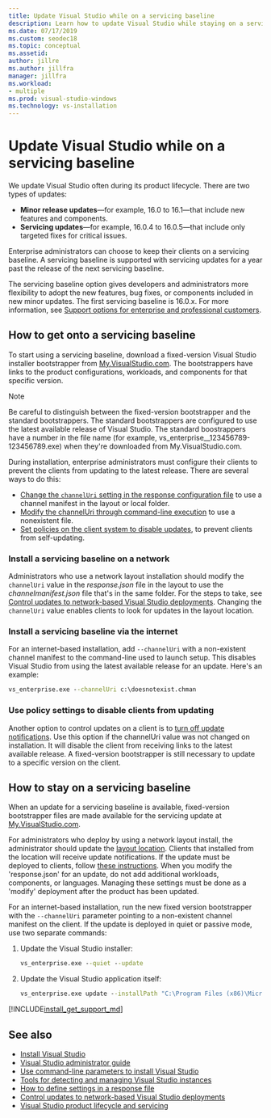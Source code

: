 ```yaml
---
title: Update Visual Studio while on a servicing baseline
description: Learn how to update Visual Studio while staying on a servicing baseline.
ms.date: 07/17/2019
ms.custom: seodec18
ms.topic: conceptual
ms.assetid: 
author: jillre
ms.author: jillfra
manager: jillfra
ms.workload:
- multiple
ms.prod: visual-studio-windows
ms.technology: vs-installation
---
```

# Update Visual Studio while on a servicing baseline

We update Visual Studio often during its product lifecycle. There are two types of updates: 

* **Minor release updates**&mdash;for example, 16.0 to 16.1&mdash;that include new features and components.  
* **Servicing updates**—for example, 16.0.4 to 16.0.5—that include only targeted fixes for critical issues.

Enterprise administrators can choose to keep their clients on a servicing baseline. A servicing baseline is supported with servicing updates for a year past the release of the next servicing baseline.

The servicing baseline option gives developers and administrators more flexibility to adopt the new features, bug fixes, or components included in new minor updates. The first servicing baseline is 16.0.x. For more information, see [Support options for enterprise and professional customers](/visualstudio/releases/2019/servicing#support-options-for-enterprise-and-professional-customers).

## How to get onto a servicing baseline

To start using a servicing baseline, download a fixed-version Visual Studio installer bootstrapper from [My.VisualStudio.com](https://my.visualstudio.com/Downloads?q=visual%20studio%202019%20version%2016.0). The bootstrappers have links to the product configurations, workloads, and components for that specific version.

> [!NOTE]
> Be careful to distinguish between the fixed-version bootstrapper and the standard bootstrappers. The standard bootstrappers are configured to use the latest available release of Visual Studio. The standard boostrappers have a number in the file name (for example, vs_enterprise__123456789-123456789.exe) when they're downloaded from My.VisualStudio.com.

During installation, enterprise administrators must configure their clients to prevent the clients from updating to the latest release. There are several ways to do this:
- [Change the `channelUri` setting in the response configuration file](update-servicing-baseline.md#install-a-servicing-baseline-on-a-network) to use a channel manifest in the layout or local folder.
- [Modify the channelUri through command-line execution](update-servicing-baseline.md#install-a-servicing-baseline-via-the-internet) to use a nonexistent file.
- [Set policies on the client system to disable updates](update-servicing-baseline.md#use-policy-settings-to-disable-clients-from-updating), to prevent clients from self-updating.

### Install a servicing baseline on a network

Administrators who use a network layout installation should modify the `channelUri` value in the *response.json* file in the layout to use the *channelmanifest.json* file that's in the same folder. For the steps to take, see [Control updates to network-based Visual Studio deployments](controlling-updates-to-visual-studio-deployments.md). Changing the `channelUri` value enables clients to look for updates in the layout location.

### Install a servicing baseline via the internet

For an internet-based installation, add `--channelUri` with a non-existent channel manifest to the command-line used to launch setup. This disables Visual Studio from using the latest available release for an update. Here's an example:

```cmd
vs_enterprise.exe --channelUri c:\doesnotexist.chman
```

### Use policy settings to disable clients from updating

Another option to control updates on a client is to [turn off update notifications](controlling-updates-to-visual-studio-deployments.md). Use this option if the channelUri value was not changed on installation. It will disable the client from receiving links to the latest available release. A fixed-version bootstrapper is still necessary to update to a specific version on the client.

## How to stay on a servicing baseline

When an update for a servicing baseline is available, fixed-version bootstrapper files are made available for the servicing update at [My.VisualStudio.com](https://my.visualstudio.com/Downloads?q=visual%20studio%202019%20version%2016.0).

For administrators who deploy by using a network layout install, the administrator should update the [layout location](update-a-network-installation-of-visual-studio.md). Clients that installed from the location will receive update notifications. If the update must be deployed to clients, follow [these instructions](update-a-network-installation-of-visual-studio.md#deploy-an-update-to-client-machines). When you modify the 'response.json' for an update, do not add additional workloads, components, or languages. Managing these settings must be done as a 'modify' deployment after the product has been updated.

For an internet-based installation, run the new fixed version bootstrapper with the `--channelUri` parameter pointing to a non-existent channel manifest on the client. If the update is deployed in quiet or passive mode, use two separate commands:

1. Update the Visual Studio installer:

    ```cmd
    vs_enterprise.exe --quiet --update
    ```

2. Update the Visual Studio application itself:

    ```cmd
    vs_enterprise.exe update --installPath "C:\Program Files (x86)\Microsoft Visual Studio\2019\Enterprise" --quiet --wait --norestart --channelUri c:\doesnotexist.chman
    ```

[!INCLUDE[install_get_support_md](includes/install_get_support_md.md)]

## See also

* [Install Visual Studio](install-visual-studio.md)
* [Visual Studio administrator guide](visual-studio-administrator-guide.md)
* [Use command-line parameters to install Visual Studio](use-command-line-parameters-to-install-visual-studio.md)
* [Tools for detecting and managing Visual Studio instances](tools-for-managing-visual-studio-instances.md)
* [How to define settings in a response file](automated-installation-with-response-file.md)
* [Control updates to network-based Visual Studio deployments](controlling-updates-to-visual-studio-deployments.md)
* [Visual Studio product lifecycle and servicing](/visualstudio/releases/2019/servicing/)
